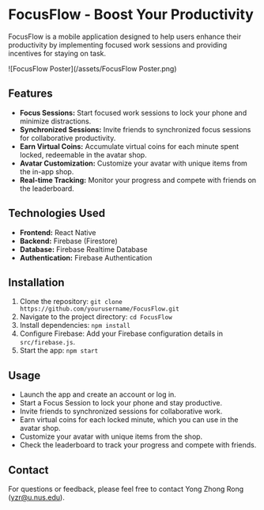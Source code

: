 # FocusFlow - Boost Your Productivity

FocusFlow is a mobile application designed to help users enhance their productivity by implementing focused work sessions and providing incentives for staying on task.

![FocusFlow Poster](/assets/FocusFlow Poster.png)

## Features

- **Focus Sessions:** Start focused work sessions to lock your phone and minimize distractions.
- **Synchronized Sessions:** Invite friends to synchronized focus sessions for collaborative productivity.
- **Earn Virtual Coins:** Accumulate virtual coins for each minute spent locked, redeemable in the avatar shop.
- **Avatar Customization:** Customize your avatar with unique items from the in-app shop.
- **Real-time Tracking:** Monitor your progress and compete with friends on the leaderboard.

## Technologies Used

- **Frontend:** React Native
- **Backend:** Firebase (Firestore)
- **Database:** Firebase Realtime Database
- **Authentication:** Firebase Authentication

## Installation

1. Clone the repository: `git clone https://github.com/yourusername/FocusFlow.git`
2. Navigate to the project directory: `cd FocusFlow`
3. Install dependencies: `npm install`
4. Configure Firebase: Add your Firebase configuration details in `src/firebase.js`.
5. Start the app: `npm start`

## Usage

- Launch the app and create an account or log in.
- Start a Focus Session to lock your phone and stay productive.
- Invite friends to synchronized sessions for collaborative work.
- Earn virtual coins for each locked minute, which you can use in the avatar shop.
- Customize your avatar with unique items from the shop.
- Check the leaderboard to track your progress and compete with friends.

## Contact

For questions or feedback, please feel free to contact Yong Zhong Rong (yzr@u.nus.edu).

